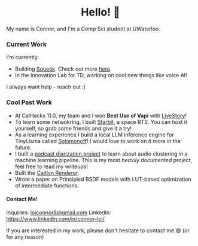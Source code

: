 <h1 align="center">Hello! 👋</h1>

My name is Connor, and I'm a Comp Sci student at UWaterloo.

### Current Work
I'm currently:
- Building [Squeak](https://github.com/connortbot/squeak). Check out more [here](https://squeak.today/).
- In the Innovation Lab for TD, working on cool new things like voice AI!

I always want help - reach out :)

### Cool Past Work
- At CalHacks 11.0, my team and I won **Best Use of Vapi** with [LiveStory](https://github.com/pranavbedi/LiveStory)!
- To learn some netwokring, I built [Starbit](https://github.com/connortbot/starbit), a space RTS. You can host it yourself, so grab some friends and give it a try!
- As a learning experience I build a local LLM inference engine for TinyLlama called [Solomonoff](https://github.com/connortbot/solomonoff)! I would love to work on it more in the future.
- I built a [podcast diarization project](https://github.com/connortbot/podcast-diarizer) to learn about audio clustering in a machine learning pipeline. This is my most *heavily documented* project, feel free to read my writeups!
- Built the [Caitlyn Renderer](https://github.com/cypraeno/caitlyn).
- Wrote a paper on Principled BSDF models with LUT-based optimization of intermediate functions.

#### Contact Me!
Inquiries: loiconnor8@gmail.com
LinkedIn: https://www.linkedin.com/in/connor-loi/

If you are interested in my work, please don't hesitate to contact me 😄 (or for any reason)
